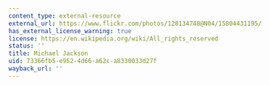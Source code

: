 ```yaml
---
content_type: external-resource
external_url: https://www.flickr.com/photos/128134748@N04/15804431195/
has_external_license_warning: true
license: https://en.wikipedia.org/wiki/All_rights_reserved
status: ''
title: Michael Jackson
uid: 73366fb5-e952-4d66-a62c-a8330033d27f
wayback_url: ''
---
```

